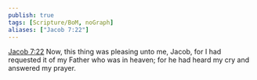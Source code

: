 ```yaml
---
publish: true
tags: [Scripture/BoM, noGraph]
aliases: ["Jacob 7:22"]
---
```

[Jacob 7:22](https://churchofjesuschrist.org/study/scriptures/bofm/jacob/7?lang=eng&id=p22#p22) Now, this thing was pleasing unto me, Jacob, for I had requested it of my Father who was in heaven; for he had heard my cry and answered my prayer.
